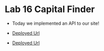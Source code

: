 # Lab 16 Capital Finder

- Today we implemented an API to our site!

- [Deployed Url](https://capital-finder-ella-svete.vercel.app/api/capital_finder?capital=lima)
- [Deployed Url](https://capital-finder-ella-svete.vercel.app/api/capital_finder?country=peru)